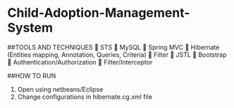 # Child-Adoption-Management-System

##TOOLS AND TECHNIQUES
	STS
	MySQL
	Spring MVC
	Hibernate (Entities mapping, Annotation, Queries, Criteria)
	Filter
	JSTL
	Bootstrap
	Authentication/Authorization
	Filter/Interceptor

##HOW TO RUN
 1. Open using netbeans/Eclipse
 2. Change configurations in hibernate.cg.xml file

